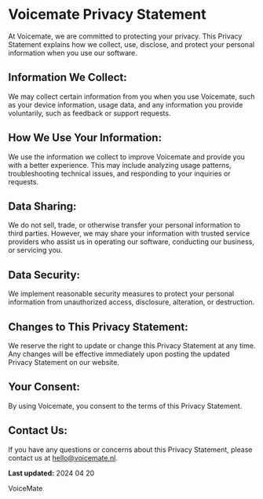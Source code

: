 # Voicemate Privacy Statement

At Voicemate, we are committed to protecting your privacy. This Privacy Statement explains how we collect, use, disclose, and protect your personal information when you use our software.

## Information We Collect:
We may collect certain information from you when you use Voicemate, such as your device information, usage data, and any information you provide voluntarily, such as feedback or support requests.

## How We Use Your Information:
We use the information we collect to improve Voicemate and provide you with a better experience. This may include analyzing usage patterns, troubleshooting technical issues, and responding to your inquiries or requests.

## Data Sharing:
We do not sell, trade, or otherwise transfer your personal information to third parties. However, we may share your information with trusted service providers who assist us in operating our software, conducting our business, or servicing you.

## Data Security:
We implement reasonable security measures to protect your personal information from unauthorized access, disclosure, alteration, or destruction.

## Changes to This Privacy Statement:
We reserve the right to update or change this Privacy Statement at any time. Any changes will be effective immediately upon posting the updated Privacy Statement on our website.

## Your Consent:
By using Voicemate, you consent to the terms of this Privacy Statement.

## Contact Us:
If you have any questions or concerns about this Privacy Statement, please contact us at hello@voicemate.nl.

**Last updated:** 2024 04 20

VoiceMate
